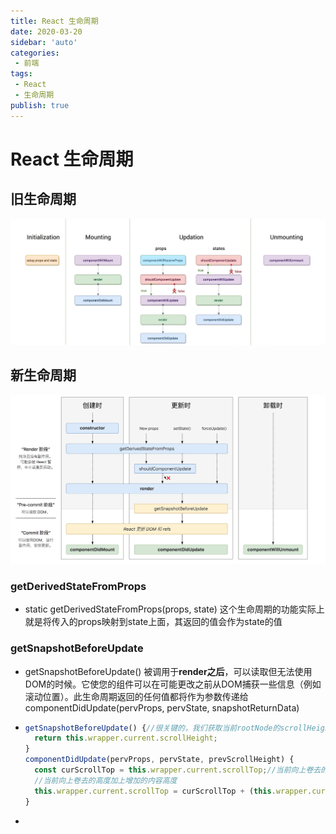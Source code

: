 ```yaml
---
title: React 生命周期
date: 2020-03-20
sidebar: 'auto'
categories:
 - 前端
tags:
 - React
 - 生命周期
publish: true
---
```

# React 生命周期

## 旧生命周期

![](img/react-life-cycle-old.jpg)

## 新生命周期

![](img/react-life-cycle-new.jpg)

### getDerivedStateFromProps

+ static getDerivedStateFromProps(props, state) 这个生命周期的功能实际上就是将传入的props映射到state上面，其返回的值会作为state的值

### getSnapshotBeforeUpdate

+ getSnapshotBeforeUpdate() 被调用于**render之后**，可以读取但无法使用DOM的时候。它使您的组件可以在可能更改之前从DOM捕获一些信息（例如滚动位置）。此生命周期返回的任何值都将作为参数传递给componentDidUpdate(pervProps, pervState, snapshotReturnData)

+ ```javascript
  getSnapshotBeforeUpdate() {//很关键的，我们获取当前rootNode的scrollHeight，传到componentDidUpdate 的参数perScrollHeight
    return this.wrapper.current.scrollHeight;
  }
  componentDidUpdate(pervProps, pervState, prevScrollHeight) {
    const curScrollTop = this.wrapper.current.scrollTop;//当前向上卷去的高度
    //当前向上卷去的高度加上增加的内容高度
    this.wrapper.current.scrollTop = curScrollTop + (this.wrapper.current.scrollHeight - prevScrollHeight);
  }
  ```

+ 

